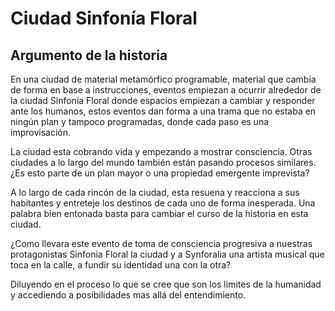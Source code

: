 # Ciudad Sinfonía Floral
## Argumento de la historia
En una ciudad de material metamórfico programable, material que cambia de forma en base a instrucciones, eventos empiezan a ocurrir alrededor de la ciudad Sinfonía Floral donde espacios empiezan a cambiar y responder ante los humanos, estos eventos dan forma a una trama que no estaba en ningún plan y tampoco programadas, donde cada paso es una improvisación.

La ciudad esta cobrando vida y empezando a mostrar consciencia. Otras ciudades a lo largo del mundo también están pasando procesos similares. ¿Es esto parte de un plan mayor o una propiedad emergente imprevista?

A lo largo de cada rincón de la ciudad, esta resuena y reacciona a sus habitantes y entreteje los destinos de cada uno de forma inesperada. Una palabra bien entonada basta para cambiar el curso de la historia en esta ciudad.

¿Como llevara este evento de toma de consciencia progresiva a nuestras protagonistas Sinfonia Floral la ciudad y a Synforalia una artista musical que toca en la calle, a fundir su identidad una con la otra?

Diluyendo en el proceso lo que se cree que son los limites de la humanidad y accediendo a posibilidades mas allá del entendimiento.
